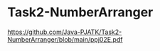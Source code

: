 # Task2-NumberArranger  

https://github.com/Java-PJATK/Task2-NumberArranger/blob/main/ppj02E.pdf  

